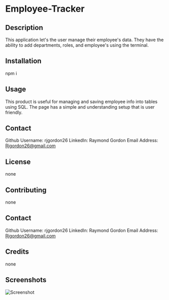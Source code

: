 # Employee-Tracker

## Description

This application let's the user manage their employee's data. They have the ability to add departments, roles, and employee's using the terminal.

## Installation

npm i

## Usage

This product is useful for managing and saving employee info into tables using SQL. The page has a simple and understanding setup that is user friendly.

## Contact

Github Username: rjgordon26
LinkedIn: Raymond Gordon
Email Address: Rjgordon26@gmail.com

## License

none

## Contributing

none

## Contact

Github Username: rjgordon26
LinkedIn: Raymond Gordon
Email Address: Rjgordon26@gmail.com

## Credits

none

## Screenshots

![Screenshot](https://user-images.githubusercontent.com/71281777/97390964-11fa7400-18ac-11eb-9fb6-a824dbad527c.PNG)
